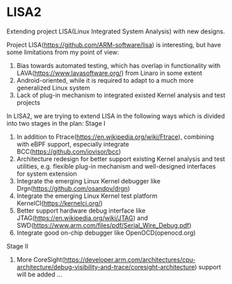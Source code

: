 # LISA2
Extending project LISA(Linux Integrated System Analysis) with new designs.

Project LISA(https://github.com/ARM-software/lisa) is interesting, but have some limitations from my point of view:
1. Bias towards automated testing, which has overlap in functionality with LAVA(https://www.lavasoftware.org/) 
   from Linaro in some extent
2. Android-oriented, while it is required to adapt to a much more generalized Linux system
3. Lack of plug-in mechanism to integrated existed Kernel analysis and test projects

In LISA2, we are trying to extend LISA in the following ways which is divided into two stages in the plan:
Stage I
1. In addition to Ftrace(https://en.wikipedia.org/wiki/Ftrace), combining with eBPF support, especially 
   integrate BCC(https://github.com/iovisor/bcc)
2. Architecture redesign for better support existing Kernel analysis and test utilities,
   e.g. flexible plug-in mechanism and well-designed interfaces for system extension
3. Integrate the emerging Linux Kernel debugger like Drgn(https://github.com/osandov/drgn)
4. Integrate the emerging Linux Kernel test platform KernelCI(https://kernelci.org/)
5. Better support hardware debug interface like JTAG(https://en.wikipedia.org/wiki/JTAG) 
   and SWD(https://www.arm.com/files/pdf/Serial_Wire_Debug.pdf)
6. Integrate good on-chip debugger like OpenOCD(openocd.org)

Stage II
1. More CoreSight(https://developer.arm.com/architectures/cpu-architecture/debug-visibility-and-trace/coresight-architecture) 
   support will be added
...
